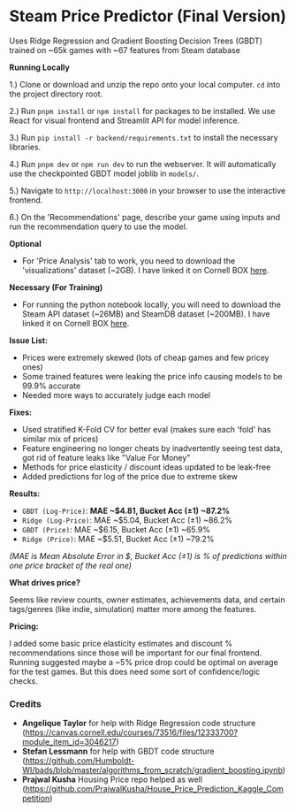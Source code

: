 # Steam Price Predictor (Final Version)
Uses Ridge Regression and Gradient Boosting Decision Trees (GBDT) trained on ~65k games with ~67 features from Steam database

**Running Locally**

1.) Clone or download and unzip the repo onto your local computer. `cd` into the project directory root.

2.) Run `pnpm install` or `npm install` for packages to be installed. We use React for visual frontend and Streamlit API for model inference.

3.) Run `pip install -r backend/requirements.txt` to install the necessary libraries.

4.) Run `pnpm dev` or `npm run dev` to run the webserver. It will automatically use the checkpointed GBDT model joblib in `models/`.

5.) Navigate to `http://localhost:3000` in your browser to use the interactive frontend.

6.) On the 'Recommendations' page, describe your game using inputs and run the recommendation query to use the model.

**Optional**

* For 'Price Analysis' tab to work, you need to download the 'visualizations' dataset (~2GB). I have linked it on Cornell BOX [here](https://cornell.box.com/s/bgwste3xmz7ob1ag2jho3gxu3bf324vm).

**Necessary (For Training)**

* For running the python notebook locally, you will need to download the Steam API dataset (~26MB) and SteamDB dataset (~200MB). I have linked it on Cornell BOX [here](https://cornell.box.com/s/ztj3durw8v73c74vtia0h5b662yvidk0).

**Issue List:**

* Prices were extremely skewed (lots of cheap games and few pricey ones)
* Some trained features were leaking the price info causing models to be 99.9% accurate
* Needed more ways to accurately judge each model

**Fixes:**

* Used stratified K-Fold CV for better eval (makes sure each 'fold' has similar mix of prices)
* Feature engineering no longer cheats by inadvertently seeing test data, got rid of feature leaks like "Value For Money"
* Methods for price elasticity / discount ideas updated to be leak-free
* Added predictions for log of the price due to extreme skew

**Results:**

* `GBDT (Log-Price)`: **MAE ~$4.81, Bucket Acc (±1) ~87.2%**
* `Ridge (Log-Price)`: MAE ~$5.04, Bucket Acc (±1) ~86.2%
* `GBDT (Price)`: MAE ~$6.15, Bucket Acc (±1) ~65.9%
* `Ridge (Price)`: MAE ~$5.51, Bucket Acc (±1) ~79.2%

*(MAE is Mean Absolute Error in $, Bucket Acc (±1) is % of predictions within one price bracket of the real one)*

**What drives price?**

Seems like review counts, owner estimates, achievements data, and certain tags/genres (like indie, simulation) matter more among the features.

**Pricing:**

I added some basic price elasticity estimates and discount % recommendations since those will be important for our final frontend. Running suggested maybe a ~5% price drop could be optimal on average for the test games. But this does need some sort of confidence/logic checks.

### Credits

* **Angelique Taylor** for help with Ridge Regression code structure (https://canvas.cornell.edu/courses/73516/files/12333700?module_item_id=3046217)
* **Stefan Lessmann** for help with GBDT code structure (https://github.com/Humboldt-WI/bads/blob/master/algorithms_from_scratch/gradient_boosting.ipynb)
* **Prajwal Kusha** Housing Price repo helped as well (https://github.com/PrajwalKusha/House_Price_Prediction_Kaggle_Competition)

